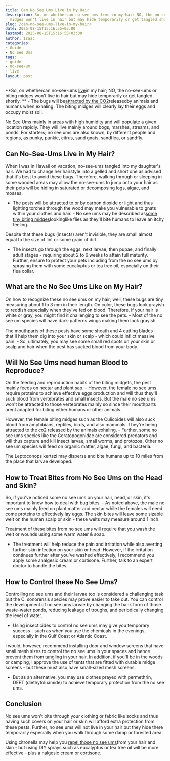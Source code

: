 ```yaml
---
title: Can No See Ums Live in My Hair
description: So, on whethercan no-see-ums live in my hair NO, the no-see-ums or biting
  midges won't live in hair but may hide temporarily or get tangled shortly.
slug: /can-no-see-ums-live-in-my-hair/
date: 2025-08-15T15:16:55+03:00
lastmod: 2025-08-15T15:16:55+03:00
author: Isaac
categories:
- Guide
- No See Ums
tags:
- guide
- no-see-um
- live
layout: post
---
```

**So, on whethercan no-see-ums [live](https://pestpolicy.com/how-long-do-fleas-live-on-humans/)in my hair; NO, the no-see-ums or biting midges won't live in hair but may hide temporarily or get tangled shortly. ** - The bugs will be[attracted by the CO2](https://extension.entm.purdue.edu/publichealth/insects/bitingmidge.html)releasedby animals and humans when exhaling. The biting midges will clearly lay their eggs and occupy moist soil.

No See Ums mainly in areas with high humidity and will populate a given location rapidly. They will live mainly around bogs, marshes, streams, and ponds. For starters; no see ums are also known, by different people and regions, as punky, punkie, citrus, sand gnats, sandflea, or sandfly.

##  Can No-See-Ums Live in My Hair?

When I was in Hawaii on vacation, no-see-ums tangled into my daughter's hair. We had to change her hairstyle into a gelled and short one as advised that it's best to avoid these bugs. Therefore, walking through or sleeping in some wooded areas may allow the no-see-ums to jump onto your hair as their pets will be hiding in saturated or decomposing logs, algae, and mosses.

- The pests will be attracted to or by carbon dioxide or light and thus lighting torches through the wood may make you vulnerable to gnats within your clothes and hair. - No see ums may be described as[some tiny biting midges](https://pestpolicy.com/can-no-see-ums-live-in-my-hair/)lookinglike flies as they'll bite humans to leave an itchy feeling.

Despite that these bugs (insects) aren't invisible, they are small almost equal to the size of lint or some grain of dirt.

- The insects go through the eggs, next larvae, then pupae, and finally adult stages - requiring about 2 to 6 weeks to attain full maturity. Further, ensure to protect your pets including from the no see ums by spraying them with some eucalyptus or tea tree oil, especially on their flea collar.

##  What are the No See Ums Like on My Hair?

On how to recognize these no see ums on my hair; well, these bugs are tiny measuring about 1 to 3 mm in their length. On color, these bugs look grayish to reddish especially when they've fed on blood. Therefore, if your hair is white or gray, you might find it challenging to see the pets. - Most of the no see um species will have dark-patterns wings making them look grayish.

The mouthparts of these pests have some sheath and 4 cutting blades that'll help them dig into your skin or scalp - which could inflict massive pain. - So, ultimately, you may see some small red spots on your skin or scalp and hair when the pest has sucked blood from your body.

##  Will No See Ums need human Blood to Reproduce?

On the feeding and reproduction habits of the biting midgets, the pest mainly feeds on nectar and plant sap. - However, the female no see ums require proteins to achieve effective eggs production and will thus they'll suck blood from vertebrates and small insects. But the male no see ums won't be attracted to those vertebrates mainly so since their mouthparts arent adapted for biting either humans or other animals.

However, the female biting midges such as the Culicoides will also suck blood from amphibians, reptiles, birds, and also mammals. They're being attracted to the co2 released by the animals exhaling. - Further, some no see ums species like the Ceratopogonidae are considered predators and will thus capture and kill insect larvae, small worms, and protozoa. Other no see um species will feed on organic matter, algae, fungi, and bacteria.

The Leptoconops kertszi may disperse and bite humans up to 10 miles from the place that larvae developed.

##  How to Treat Bites from No See Ums on the Head and Skin?

So, if you've noticed some no see ums on your hair, head, or skin, it's important to know how to deal with bug bites. - As noted above, the male no see ums mainly feed on plant matter and nectar while the females will need come proteins to effectively lay eggs. The skin bites will leave some sizable welt on the human scalp or skin - these welts may measure around 1 inch.

Treatment of these bites from no see ums will require that you wash the welt or wounds using some warm water & soap.

- The treatment will help reduce the pain and irritation while also averting further skin infection on your skin or head. However, if the irritation continues further after you've washed effectively, I recommend you apply some analgesic cream or cortisone. Further, talk to an expert doctor to handle the bites.

##  How to Control these No See Ums?

Controlling no see ums and their larvae too is considered a challenging task but the C. sonorensis species may prove easier to take out. You can control the development of no see ums larvae by changing the bank form of those waste-water ponds, reducing leakage of troughs, and periodically changing the level of water.

- Using insecticides to control no see ums may give you temporary success - such as when you use the chemicals in the evenings, especially in the Gulf Coast or Atlantic Coast.

I would, however, recommend installing door and window screens that have small mesh sizes to control the no see ums in your spaces and hence prevent them from tangling in your hair. In addition, if you'll be in the woods or camping, I approve the use of tents that are fitted with durable midge screens - but these must also have small-sized mesh screens.

- But as an alternative, you may use clothes prayed with permethrin, DEET (diethytoluamide) to achieve temporary protection from the no see ums.

##  Conclusion

No see ums won't bite through your clothing or fabric like socks and thus having such covers on your hair or skin will afford extra protection from these pests. Further, no see ums will not live in your hair but they hide there temporarily especially when you walk through some damp or forested area.

Using citronella may help you [repel those no see ums](https://pestpolicy.com/best-no-see-ums-repellent/)from your hair and skin - but using DIY sprays such as eucalyptus or tea tree oil will be more effective - plus a nalgesic cream or cortisone.
